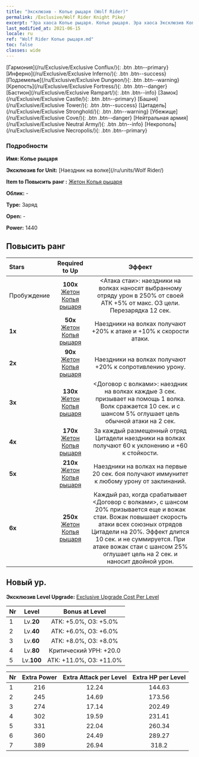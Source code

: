 ```yaml
---
title: "Эксклюзив - Копье рыцаря (Wolf Rider)"
permalink: /Exclusive/Wolf Rider Knight Pike/
excerpt: "Эра хаоса Копье рыцаря. Копье рыцаря. Эра хаоса Эксклюзив Копье рыцаря. Наездник на волке Эксклюзив."
last_modified_at: 2021-06-15
locale: ru
ref: "Wolf Rider Копье рыцаря.md"
toc: false
classes: wide
---
```

 [Гармония](/ru/Exclusive/Exclusive Conflux/){: .btn .btn--primary} [Инферно](/ru/Exclusive/Exclusive Inferno/){: .btn .btn--success} [Подземелье](/ru/Exclusive/Exclusive Dungeon/){: .btn .btn--warning} [Крепость](/ru/Exclusive/Exclusive Fortress/){: .btn .btn--danger} [Бастион](/ru/Exclusive/Exclusive Rampart/){: .btn .btn--info} [Замок](/ru/Exclusive/Exclusive Castle/){: .btn .btn--primary} [Башня](/ru/Exclusive/Exclusive Tower/){: .btn .btn--success} [Цитадель](/ru/Exclusive/Exclusive Stronghold/){: .btn .btn--warning} [Убежище](/ru/Exclusive/Exclusive Cove/){: .btn .btn--danger} [Нейтральная армия](/ru/Exclusive/Exclusive Neutral Army/){: .btn .btn--info} [Некрополь](/ru/Exclusive/Exclusive Necropolis/){: .btn .btn--primary} 

### Подробности
 **Имя: Копье рыцаря** 

 **Эксклюзив for Unit:** [Наездник на волке](/ru/units/Wolf Rider/) 

 **Item to Повысить ранг :** [Жетон Копья рыцаря](/ItemsRU/con_916/)

 **Облик:** -

 **Type:** Заряд

 **Open:** -

 **Power:** 1440

## Повысить ранг 

  |     Stars    |  Required to Up | Эффект |
  |:-------------|:---------------:|:---------------:|
  |  Пробуждение  | **100x** [Жетон Копья рыцаря](/ItemsRU/con_916/) | <Атака стаи>: наездники на волках наносят выбранному отряду урон в 250% от своей АТК +5% от макс. ОЗ цели. Перезарядка 12 сек. |
  | **1x** <i class="fas fa-star"/> | **50x** [Жетон Копья рыцаря](/ItemsRU/con_916/) | Наездники на волках получают +20% к атаке и +10% к скорости атаки. |
  | **2x** <i class="fas fa-star"/> | **90x** [Жетон Копья рыцаря](/ItemsRU/con_916/) | Наездники на волках получают +20% к сопротивлению урону. |
  | **3x** <i class="fas fa-star"/> | **130x** [Жетон Копья рыцаря](/ItemsRU/con_916/) | <Договор с волками>: наездник на волках каждые 3 сек. призывает на помощь 1 волка. Волк сражается 10 сек. и с шансом 5% оглушает цель обычной атаки на 2 сек. |
  | **4x** <i class="fas fa-star"/> | **170x** [Жетон Копья рыцаря](/ItemsRU/con_916/) | За каждый размещенный отряд Цитадели наездники на волках получают 60 к уклонению и +60 к стойкости. |
  | **5x** <i class="fas fa-star"/> | **210x** [Жетон Копья рыцаря](/ItemsRU/con_916/) | Наездники на волках на первые 20 сек. боя получают иммунитет к любому урону от заклинаний. |
  | **6x** <i class="fas fa-star"/> | **250x** [Жетон Копья рыцаря](/ItemsRU/con_916/) | Каждый раз, когда срабатывает <Договор с волками>, с шансом 20% призывается еще и вожак стаи. Вожак повышает скорость атаки всех союзных отрядов Цитадели на 20%. Эффект длится 10 сек. и не суммируется. При атаке вожак стаи с шансом 25% оглушает цель на 2 сек. и наносит двойной урон. |


## Новый ур.
 **Эксклюзив Level Upgrade:** [Exclusive Upgrade Cost Per Level](/Exclusive/ExclusiveUpgradeCostPerLevel/)

  |  Nr  |   Level  | Bonus at Level |
  |:-----|:--------:|:--------------:|
  | 1 | Lv.**20** | АТК: +5.0%, ОЗ: +5.0% |
  | 2 | Lv.**40** | АТК: +6.0%, ОЗ: +6.0% |
  | 3 | Lv.**60** | АТК: +8.0%, ОЗ: +8.0% |
  | 4 | Lv.**80** | Критический УРН: +20.0 |
  | 5 | Lv.**100** | АТК: +11.0%, ОЗ: +11.0% |


  |  Nr  |  Extra Power | Extra Attack per Level | Extra HP per Level |
  |:-----|:--------:|:--------:|:--------:|
  | 1 | 216 | 12.24 | 144.63 |
  | 2 | 245 | 14.69 | 173.56 |
  | 3 | 274 | 17.14 | 202.49 |
  | 4 | 302 | 19.59 | 231.41 |
  | 5 | 331 | 22.04 | 260.34 |
  | 6 | 360 | 24.49 | 289.27 |
  | 7 | 389 | 26.94 | 318.2 |


